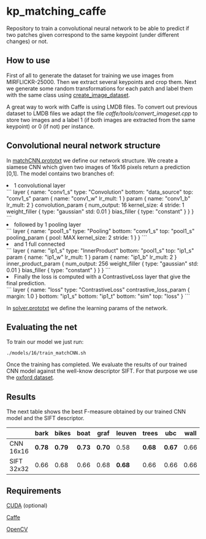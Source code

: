 # kp_matching_caffe

Repository to train a convolutional neural network to be able to predict 
if two patches given correspond to the same keypoint (under different changes) or not.  

How to use
----------

First of all to generate the dataset for training we use images from MIRFLICKR-25000. Then we extract several
keypoints and crop them. Next we generate some random transformations for each patch and label them with the same class
using [create_image_dataset](https://github.com/mondejar/create_image_dataset).

A great way to work with Caffe is using LMDB files. To convert out previous dataset to LMDB files we adapt the file 
*caffe/tools/convert_imageset.cpp* to store two images and a label 1 (if both images are extracted from the same keypoint) or 0 (if not) per instance.

Convolutional neural network structure
--------------------------------------
In [matchCNN.prototxt](https://github.com/mondejar/kp_matching_caffe/blob/master/models/16/matchCNN.prototxt)
we define our network structure. We create a siamese CNN which given two images of 16x16 pixels return a prediction [0,1]. The model contains two branches of:

<li> 1 convolutional layer </li>
```
layer {
  name: "conv1_s"
  type: "Convolution"
  bottom: "data_source"
  top: "conv1_s"
  param {
    name: "conv1_w"
    lr_mult: 1
  }
  param {
    name: "conv1_b"
    lr_mult: 2
  }
  convolution_param {
    num_output: 16
    kernel_size: 4
    stride: 1
    weight_filler {
      type: "gaussian"
      std: 0.01
    }
    bias_filler {
      type: "constant"
    }
  }
}
```
<li>followed by 1 pooling layer </li>
```
layer {
  name: "pool1_s"
  type: "Pooling"
  bottom: "conv1_s"
  top: "pool1_s"
  pooling_param {
    pool: MAX
    kernel_size: 2
    stride: 1
  }
}
```
<li>and 1 full connected</li>
```
layer {
  name: "ip1_s"
  type: "InnerProduct"
  bottom: "pool1_s"
  top: "ip1_s"
  param {
    name: "ip1_w"
    lr_mult: 1
  }
  param {
    name: "ip1_b"
    lr_mult: 2
  }
  inner_product_param {
    num_output: 256
    weight_filler {
      type: "gaussian"
      std: 0.01
    }
    bias_filler {
      type: "constant"
    }
  }
}
```
<li>Finally the loss is computed with a ContrastiveLoss layer that give the final prediction.</li>
```
layer {
    name: "loss"
    type: "ContrastiveLoss"
    contrastive_loss_param {
        margin: 1.0
    }
    bottom: "ip1_s"
    bottom: "ip1_t"
    bottom: "sim"
    top: "loss"
}
```

In [solver.prototxt](https://github.com/mondejar/kp_matching_caffe/blob/master/models/16/solver.prototxt)
we define the learning params of the network. 


Evaluating the net
------------------
To train our model we just run:
```
./models/16/train_matchCNN.sh 
```

Once the training has completed. We evaluate the results of our trained CNN model against the well-know descriptor SIFT. 
For that purpose we use the  [oxford dataset](http://www.robots.ox.ac.uk/~vgg/research/affine/).


Results
-------
The next table shows the best F-measure obtained by our trained CNN model and the SIFT descriptor.

|            | bark | bikes | boat | graf | leuven | trees | ubc  | wall |
|------------|------|-------|------|------|--------|-------|------|------|
| CNN 16x16  | **0.78** | **0.79**  |**0.73** | **0.70** | 0.58   | **0.68**  | **0.67** | 0.66 |
| SIFT 32x32 | 0.66 | 0.68  | 0.66 | 0.68 | **0.68**   | 0.66  | 0.66 | 0.66 |


Requirements
------------

[CUDA](http://www.nvidia.es/object/cuda-parallel-computing-es.html) (optional) 

[Caffe](https://github.com/BVLC/caffe)

[OpenCV](http://opencv.org/)

